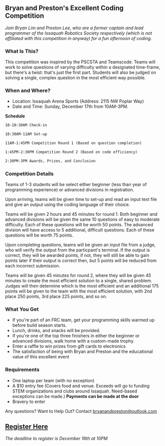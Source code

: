 ## Bryan and Preston's Excellent Coding Competition

_Join Bryan Lim and Preston Lee, who are a former captain and lead programmer of the Issaquah Robotics Society respectively (which is not affiliated with this competition in anyway) for a fun afternoon of coding._

### What Is This?

This competition was inspired by the PSCSTA and Teamscode. Teams will work to solve questions of varying difficulty within a designated time-frame, but there's a twist: that's just the first part. Students will also be judged on solving a single, complex question in the most efficient way possible.

### When and Where?

- Location: Issaquah Arena Sports (Address: 2115 NW Poplar Way)
- Date and Time: Sunday, December 17th from 10AM-3PM.

**Schedule**
```markdown
10-10:30AM Check-in 

10:30AM-11AM Set-up

11AM-1:45PM Competition Round 1 (Based on question completion)

1:45PM-2:30PM Competition Round 2 (Based on code efficiency)

2:30PM-3PM Awards, Prizes, and Conclusion
```

### Competition Details

Teams of 1-3 students will be select either beginner (less than year of programming experience) or advanced divisions in registration.

Upon arriving, teams will be given time to set-up and read an input text file and give an output using the coding language of their choice.

Teams will be given 2 hours and 45 minutes for round 1. Both beginner and advanced divisions will be given the same 10 questions of easy to moderate difficulty. Each of these questions will be worth 50 points. The advanced division will have access to 5 additional, difficult questions. Each of these questions will be worth 75 points.

Upon completing questions, teams will be given an input file from a judge, who will verify the output from the particpant's terminal. If the output is correct, they will be awarded points, if not, they will still be able to gain points later if their output is correct then, but 5 points will be reduced from each incorrect submission.

Teams will be given 45 minutes for round 2, where they will be given 45 minutes to create the most efficient solution to a single, shared problem. Judges will then determine which is the most efficient and an additional 175 points will be given to the team with the most efficient solution, with 2nd place 250 points, 3rd place 225 points, and so on.

### What You Get

- If you're part of an FRC team, get your programming skills warmed up before build season starts.
- Lunch, drinks, and snacks will be provided.
- If you're one of the top three finishers in either the beginner or advanced divisions, walk home with a custom-made trophy.
- Enter a raffle to win prizes from gift cards to electronics
- The satisfaction of being with Bryan and Preston and the educational value of this excellent event

### Requirements

- One laptop per team (with no exception)
- A $10 entry fee (Covers food and venue. Exceeds will go to funding STEM organizations and clubs around Issaquah. Need-based exceptions can be made.) **Payments can be made at the door**
- Bravery to enter

Any questions? Want to Help Out? Contact [bryanandpreston@outlook.com](mailto:bryanandpreston@outlook.com)

## [Register Here](https://docs.google.com/forms/d/e/1FAIpQLSc7D2XKKRAEHg5nh-6hQqkH01x5obfk_ppboBWnEB_yLM3fug/viewform?usp=sf_link)

_The deadline to register is December 16th at 10PM_